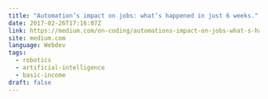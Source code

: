 ```yaml
---
title: "Automation’s impact on jobs: what’s happened in just 6 weeks."
date: 2017-02-26T17:16:07Z
link: https://medium.com/on-coding/automations-impact-on-jobs-what-s-happened-in-just-6-weeks-f74768ca2d46?source=rss----7f08111f802---4
site: medium.com
language: Webdev
tags:
  - robotics
  - artificial-intelligence
  - basic-income
draft: false
---
```

